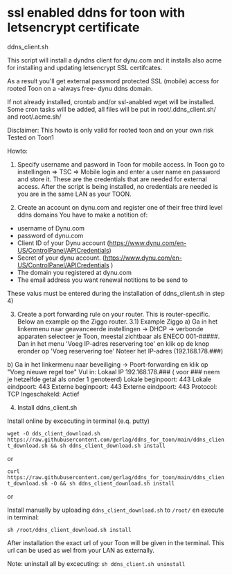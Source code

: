 # ssl enabled ddns for toon with letsencrypt certificate
ddns_client.sh

This script will install a dyndns client for dynu.com and it installs also acme for installing and updating letsencrypt SSL certifcates.  

As a result you'll get external password protected SSL (mobile) access for rooted Toon on a -always free- dynu ddns domain. 

If not already installed, crontab and/or ssl-anabled wget will be installed. 
Some cron tasks will be added, all files will be put in root/.ddns_client.sh/ and root/.acme.sh/

Disclaimer: This howto is only valid for rooted toon and on your own risk
Tested on Toon1 

Howto:
1) Specify username and pasword in Toon for mobile access. 
In Toon go to instellingen => TSC => Mobile login and enter a user name en password and store it. These are the credentials that are needed for external access. After the script is being installed, no credentials are needed is you are in the same LAN as your TOON.  

2) Create an account on dynu.com and register one of their free third level ddns domains
You have to make a notition of:
- username of Dynu.com
- password of dynu.com
- Client ID of your Dynu account (https://www.dynu.com/en-US/ControlPanel/APICredentials) 
- Secret of your dynu account. (https://www.dynu.com/en-US/ControlPanel/APICredentials )
- The domain you registered at dynu.com
- The email address you want renewal notitions to be send to
 
These valus must be entered during the installation of ddns_client.sh in step 4) 

3) Create a port forwarding rule on your router. 
This is router-specific. Below an example op the Ziggo router. 
3.1) Example Ziggo
a)   Ga in het linkermenu naar geavanceerde instellingen -> DHCP -> verbonde apparaten selecteer je Toon, meestal zichtbaar als ENECO 001-#####. Dan in het menu 'Voeg IP-adres reservering toe' en klik op de knop eronder op 'Voeg reservering toe' Noteer het IP-adres (192.168.178.###) 
 
b) Ga in het linkermenu naar beveiliging -> Poort-forwarding en klik op "Voeg nieuwe regel toe"
	Vul in: 
	Lokaal IP 192.168.178.### ( voor ### neem je hetzelfde getal als onder 1 genoteerd)
	Lokale beginpoort:  443
	Lokale eindpoort:  443
	Externe beginpoort:  443
	Externe eindpoort:  443
	Protocol:  TCP
	Ingeschakeld:  Actief
	
4) Install ddns_client.sh 
 
Install online by excecuting in terminal (e.q. putty) 
 
`wget -O dds_client_download.sh https://raw.githubusercontent.com/gerlag/ddns_for_toon/main/ddns_client_download.sh && sh ddns_client_download.sh install`

or 

`curl https://raw.githubusercontent.com/gerlag/ddns_for_toon/main/ddns_client_download.sh -O && sh ddns_client_download.sh install`

or

Install manually by uploading `ddns_client_download.sh` to `/root/` en execute in terminal: 
	
`sh /root/ddns_client_download.sh install`
	

After installation the exact url of your Toon will be given in the terminal. 
This url can be used as wel from your LAN as externally.

Note: uninstall all by excecuting:
`sh ddns_client.sh uninstall`
